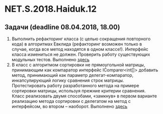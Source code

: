 # NET.S.2018.Haiduk.12
## Задачи (deadline 08.04.2018, 18.00) 
1) Выполнить рефакторинг класса (с целью сокращения повторного кода) в алгоритмах Евклида (рефакторинг возможен только в случае, когда все метод находятся в одном классе!). Интерфейс класса измениться не должен. Проверить работу существующих модульных тестов.
Выполнено [здесь](https://github.com/KirillHaiduk/NET.S.2018.Haiduk.06)
2) В класс с алгоритмом сортировки не прямоугольной матрицы, принимающим как компаратор интерфейс IComparer<int[]> добавить метод, принимающий как параметр делегат-компаратор, инкапсулирующий логику сравнения строк матрицы. Протестировать работу разработанного метода на примере сортировки матрицы, используя прежние критерии сравнения. Класс реализовать двумя способами, «замкнув» в первом варианте реализацию метода сортировки с делегатом на метод с интерфейсом, во втором – наоборот.
Выполнено [здесь](https://github.com/KirillHaiduk/NET.S.2018.Haiduk.04-05)
